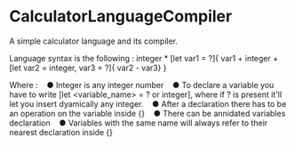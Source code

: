 # CalculatorLanguageCompiler
A simple calculator language and its compiler.

Language syntax is the following :
integer * [let var1 = ?]{ var1 + integer + [let var2 = integer, var3 = ?]{ var2 - var3} }

Where :
&nbsp;&nbsp;&nbsp;● Integer is any integer number
&nbsp;&nbsp;&nbsp;● To declare a variable you have to write [let <variable_name> = ? or integer], where if ? is present it'll let you insert dyamically any integer.
&nbsp;&nbsp;&nbsp;● After a declaration there has to be an operation on the variable inside {}
&nbsp;&nbsp;&nbsp;● There can be annidated variables declaration
&nbsp;&nbsp;&nbsp;● Variables with the same name will always refer to their nearest declaration inside {}

